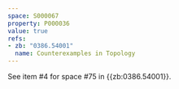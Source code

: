 ```yaml
---
space: S000067
property: P000036
value: true
refs:
- zb: "0386.54001"
  name: Counterexamples in Topology
---
```


See item #4 for space #75 in {{zb:0386.54001}}.
